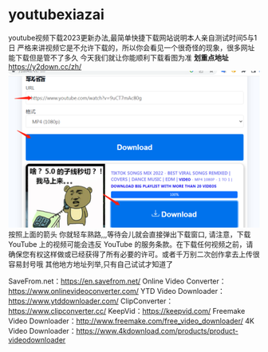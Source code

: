 # youtubexiazai
youtube视频下载2023更新办法,最简单快捷下载网站说明本人亲自测试时间5与1日
严格来讲视频它是不允许下载的，所以你会看见一个很奇怪的现象，很多网址能下载但是管不了多久
今天我们就让你能顺利下载看图为准
**划重点地址**https://y2down.cc/zh/
![Image text](https://github.com/fanbaovpn/youtubexiazai/blob/main/hgh20230429120913.png)
按照上面的箭头 你就轻车熟路,,,等待会儿就会直接弹出下载窗口,
请注意，下载 YouTube 上的视频可能会违反 YouTube 的服务条款。在下载任何视频之前，请确保您有权这样做或已经获得了所有必要的许可。或者千万别二次创作拿去上传很容易封号哦
其他地方地址列举,只有自己试试才知道了

SaveFrom.net：https://en.savefrom.net/
Online Video Converter：https://www.onlinevideoconverter.com/
YTD Video Downloader：https://www.ytddownloader.com/
ClipConverter：https://www.clipconverter.cc/
KeepVid：https://keepvid.com/
Freemake Video Downloader：http://www.freemake.com/free_video_downloader/
4K Video Downloader：https://www.4kdownload.com/products/product-videodownloader
